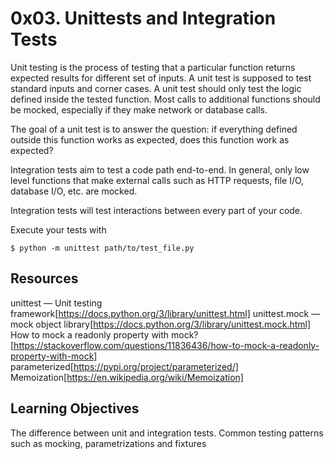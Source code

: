 # 0x03. Unittests and Integration Tests

Unit testing is the process of testing that a particular function returns expected results for different set of inputs. A unit test is supposed to test standard inputs and corner cases. A unit test should only test the logic defined inside the tested function. Most calls to additional functions should be mocked, especially if they make network or database calls.

The goal of a unit test is to answer the question: if everything defined outside this function works as expected, does this function work as expected?

Integration tests aim to test a code path end-to-end. In general, only low level functions that make external calls such as HTTP requests, file I/O, database I/O, etc. are mocked.

Integration tests will test interactions between every part of your code.

Execute your tests with

```
$ python -m unittest path/to/test_file.py
```

## Resources

unittest — Unit testing framework[https://docs.python.org/3/library/unittest.html]
unittest.mock — mock object library[https://docs.python.org/3/library/unittest.mock.html]
How to mock a readonly property with mock?[https://stackoverflow.com/questions/11836436/how-to-mock-a-readonly-property-with-mock]
parameterized[https://pypi.org/project/parameterized/]
Memoization[https://en.wikipedia.org/wiki/Memoization]

## Learning Objectives

The difference between unit and integration tests.
Common testing patterns such as mocking, parametrizations and fixtures

